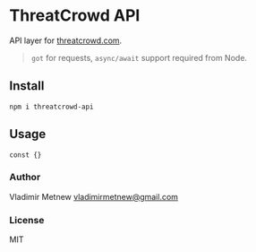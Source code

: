 # ThreatCrowd API

API layer for [threatcrowd.com](https://threatcrowd.com).

> `got` for requests, `async/await` support required from Node.

## Install

```
npm i threatcrowd-api
```

## Usage

```
const {}

```

### Author

Vladimir Metnew <vladimirmetnew@gmail.com>

### License

MIT
